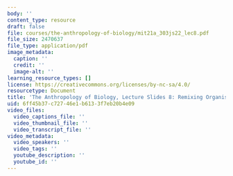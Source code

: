 ```yaml
---
body: ''
content_type: resource
draft: false
file: courses/the-anthropology-of-biology/mit21a_303js22_lec8.pdf
file_size: 2470637
file_type: application/pdf
image_metadata:
  caption: ''
  credit: ''
  image-alt: ''
learning_resource_types: []
license: https://creativecommons.org/licenses/by-nc-sa/4.0/
resourcetype: Document
title: 'The Anthropology of Biology, Lecture Slides 8: Remixing Organisms'
uid: 6ff45b37-c727-46e1-b613-3f7eb20b4e09
video_files:
  video_captions_file: ''
  video_thumbnail_file: ''
  video_transcript_file: ''
video_metadata:
  video_speakers: ''
  video_tags: ''
  youtube_description: ''
  youtube_id: ''
---
```

